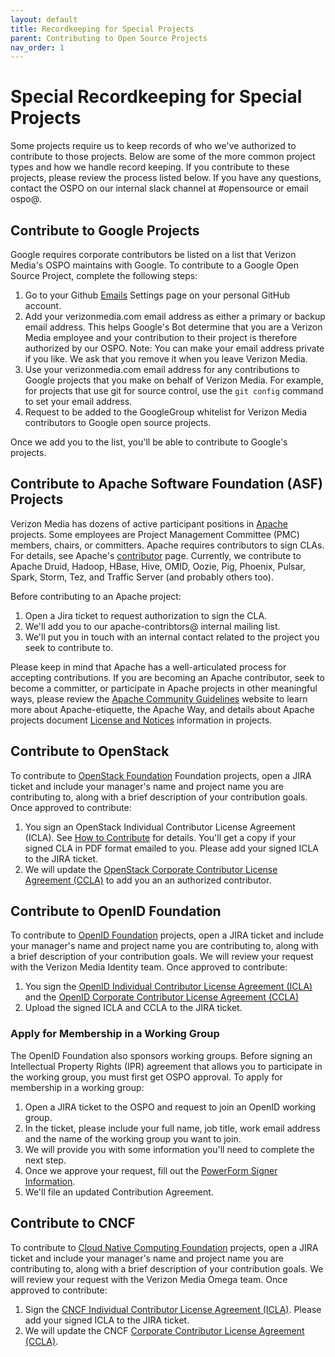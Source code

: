 ```yaml
---
layout: default
title: Recordkeeping for Special Projects
parent: Contributing to Open Source Projects
nav_order: 1
---
```


# Special Recordkeeping for Special Projects

Some projects require us to keep records of who we've authorized to contribute to those projects. Below are some of the more common project types and how we handle record keeping. If you contribute to these projects, please review the process listed below. If you have any questions, contact the OSPO on our internal slack channel at #opensource or email ospo@.

## Contribute to Google Projects

Google requires corporate contributors be listed on a list that Verizon Media's OSPO maintains with Google. To contribute to a Google Open Source Project, complete the following steps:

1. Go to your Github [Emails](<https://github.com/settings/emails>) Settings page on your personal GitHub account.
1. Add your verizonmedia.com email address as either a primary or backup email address. This helps Google's Bot determine that you are a Verizon Media employee and your contribution to their project is therefore authorized by our OSPO. Note: You can make your email address private if you like. We ask that you remove it when you leave Verizon Media.
1. Use your verizonmedia.com email address for any contributions to Google projects that you make on behalf of Verizon Media. For example, for projects that use git for source control, use the ``git config`` command to set your email address.
1. Request to be added to the GoogleGroup whitelist for Verizon Media contributors to Google open source projects.

Once we add you to the list, you'll be able to contribute to Google's projects.

## Contribute to Apache Software Foundation (ASF) Projects

Verizon Media has dozens of active participant positions in [Apache](https://www.apache.org/) projects. Some employees are Project Management Committee (PMC) members, chairs, or committers. Apache requires contributors to sign CLAs. For details, see Apache's [contributor](https://community.apache.org/contributors/) page. Currently, we contribute to Apache Druid, Hadoop, HBase, Hive, OMID, Oozie, Pig, Phoenix, Pulsar, Spark, Storm, Tez, and Traffic Server (and probably others too).  

Before contributing to an Apache project:
1. Open a Jira ticket to request authorization to sign the CLA.
1. We'll add you to our apache-contribtors@ internal mailing list.
1. We'll put you in touch with an internal contact related to the project you seek to contribute to.

Please keep in mind that Apache has a well-articulated process for accepting contributions. If you are becoming an Apache contributor, seek to become a committer, or participate in Apache projects in other meaningful ways, please review the [Apache Community Guidelines](http://community.apache.org/) website to learn more about Apache-etiquette, the Apache Way, and details about Apache projects document [License and Notices](http://www.apache.org/legal/src-headers.html) information in projects.

## Contribute to OpenStack

To contribute to [OpenStack Foundation](https://https://www.openstack.org/) Foundation projects, open a JIRA ticket and include your manager's name and project name you are contributing to, along with a brief description of your contribution goals. Once approved to contribute:

1. You sign an OpenStack Individual Contributor License Agreement (ICLA). See [How to Contribute](https://wiki.openstack.org/wiki/How_To_Contribute) for details. You'll get a copy if your signed CLA in PDF format emailed to you. Please add your signed ICLA to the JIRA ticket.
1. We will update the [OpenStack Corporate Contributor License Agreement (CCLA)](https://openstack.echosign.com/public/hostedForm?formid=56JUVP6K4Z6P4C) to add you an an authorized contributor.

## Contribute to OpenID Foundation

To contribute to [OpenID Foundation](https://openid.net/foundation/) projects, open a JIRA ticket and include your manager's name and project name you are contributing to, along with a brief description of your contribution goals. We will review your request with the Verizon Media Identity team. Once approved to contribute:

1. You sign the [OpenID Individual Contributor License Agreement (ICLA)](https://openid.net/intellectual-property/contribution-license-agreement/) and the [OpenID Corporate Contributor License Agreement (CCLA)](https://openid.net/intellectual-property/contribution-license-agreement/)
1. Upload the signed ICLA and CCLA to the JIRA ticket.

### Apply for Membership in a Working Group

The OpenID Foundation also sponsors working groups. Before signing an Intellectual Property Rights (IPR) agreement that allows you to participate in the working group, you must first get OSPO approval. To apply for membership in a working group:

1. Open a JIRA ticket to the OSPO and request to join an OpenID working group.
1. In the ticket, please include your full name, job title, work email address and the name of the working group you want to join.
1. We will provide you with some information you'll need to complete the next step. 
1. Once we approve your request, fill out the [PowerForm Signer Information](https://www.docusign.net/Member/PowerFormSigning.aspx?PowerFormId=2318fff5-f8d3-4ba8-801b-0080a6805199). 
1. We'll file an updated Contribution Agreement.

## Contribute to CNCF  

To contribute to [Cloud Native Computing Foundation](https://cncf.io) projects, open a JIRA ticket and include your manager's name and project name you are contributing to, along with a brief description of your contribution goals. We will review your request with the Verizon Media Omega team. Once approved to contribute:

1. Sign the [CNCF Individual Contributor License Agreement (ICLA)](https://identity.linuxfoundation.org/?destination=node/285/employee-signup). Please add your signed ICLA to the JIRA ticket.
1. We will update the CNCF [Corporate Contributor License Agreement (CCLA)](https://identity.linuxfoundation.org/?destination=node/285/organization-signup).
